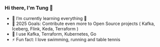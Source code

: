 
### Hi there, I'm Tung 👋

- 🌱 I’m currently learning everything 🤣
- 🥅 2025 Goals: Contribute even more to Open Source projects ( Kafka, Iceberg, Flink, Keda, Terraform )
- 🔭 I use Kafka, Terraform, Kubernetes, Go
- ⚡ Fun fact: I love swimming, running and table tennis
